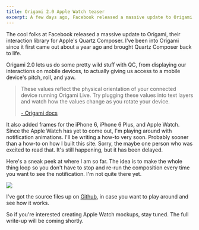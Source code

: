 ```yaml
---
title: Origami 2.0 Apple Watch teaser
excerpt: A few days ago, Facebook released a massive update to Origami. Here's my first stab at making a quick animation prototype.
---
```


The cool folks at Facebook released a massive update to Origami, their interaction library for Apple's Quartz Composer. I've been into Origami since it first came out about a year ago and brought Quartz Composer back to life.

Origami 2.0 lets us do some pretty wild stuff with QC, from displaying our interactions on mobile devices, to actually giving us access to a mobile device's pitch, roll, and yaw.

> These values reflect the physical orientation of your connected device running Origami Live. Try plugging these values into text layers and watch how the values change as you rotate your device.
>
> [- Origami docs](http://facebook.github.io/origami/documentation/patches/3D-Orientation.html)

It also added frames for the iPhone 6, iPhone 6 Plus, and Apple Watch. Since the Apple Watch has yet to come out, I'm playing around with notification animations. I'll be writing a how-to very soon. Probably sooner than a how-to on how I built this site. Sorry, the maybe one person who was excited to read that. It's still happening, but it has been delayed.

Here's a sneak peek at where I am so far. The idea is to make the whole thing loop so you don't have to stop and re-run the composition every time you want to see the notification. I'm not quite there yet.

<img class="img-block" src="/images/blog/dan-app-mockup-preview.gif">

I've got the source files up on [Github](https://github.com/dgca/origami-apple-watch-mockup), in case you want to play around and see how it works.

So if you're interested creating Apple Watch mockups, stay tuned. The full write-up will be coming shortly.
